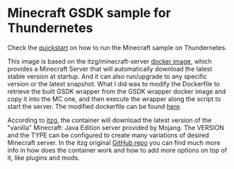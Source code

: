 # Minecraft GSDK sample for Thundernetes

Check the [quickstart](https://github.com/PlayFab/thundernetes/blob/main/docs/quickstart.md) on how to run the Minecraft sample on Thundernetes.

This image is based on the itzg/minecraft-server [docker image](https://hub.docker.com/r/itzg/minecraft-server), which provides a Minecraft Server that will automatically download the latest stable version at startup. And it can also run/upgrade to any specific version or the latest snapshot. What I did was to modify the Dockerfile to retrieve the built GSDK wrapper from the GSDK wrapper docker image and copy it into the MC one, and then execute the wrapper along the script to start the server. The modified dockerfile can be found [here](https://github.com/rnjohn/docker-minecraft-server-gsdk).

According to [itzg](https://github.com/itzg), the container will download the latest version of the "vanilla" Minecraft: Java Edition server provided by Mojang. The VERSION and the TYPE can be configured to create many variations of desired Minecraft server. In the itzg original [GitHub repo](https://github.com/itzg/docker-minecraft-server) you can find much more info in how does the container work and how to add more options on top of it, like plugins and mods.